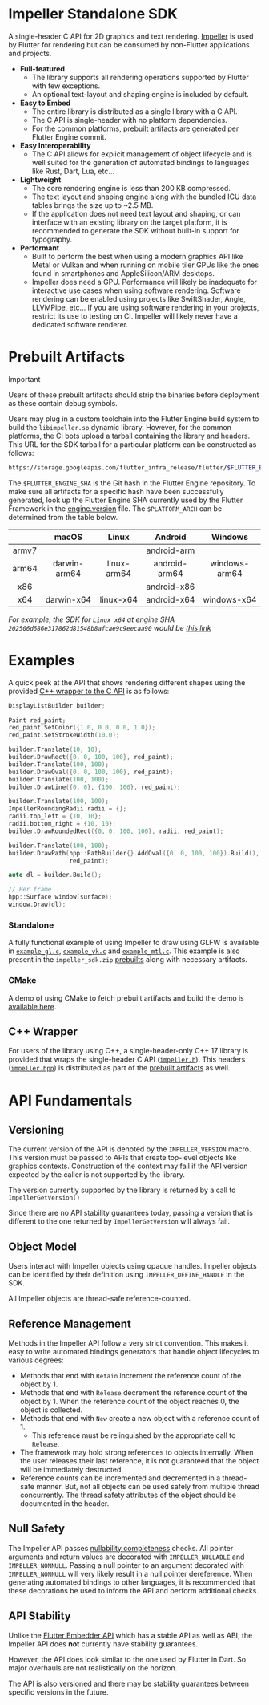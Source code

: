 # Impeller Standalone SDK

A single-header C API for 2D graphics and text rendering. [Impeller](../../README.md) is used by Flutter for rendering but can be consumed by non-Flutter applications and projects.

* **Full-featured**
  * The library supports all rendering operations supported by Flutter with few exceptions.
  * An optional text-layout and shaping engine is included by default.
* **Easy to Embed**
  * The entire library is distributed as a single library with a C API.
  * The C API is single-header with no platform dependencies.
  * For the common platforms, [prebuilt artifacts](#prebuilt-artifacts) are generated per Flutter Engine commit.
* **Easy Interoperability**
  * The C API allows for explicit management of object lifecycle and is well suited for the generation of automated bindings to languages like Rust, Dart, Lua, etc…
* **Lightweight**
  * The core rendering engine is less than 200 KB compressed.
  * The text layout and shaping engine along with the bundled ICU data tables brings the size up to ~2.5 MB.
  * If the application does not need text layout and shaping, or can interface with an existing library on the target platform, it is recommended to generate the SDK without built-in support for typography.
* **Performant**
  * Built to perform the best when using a modern graphics API like Metal or Vulkan and when running on mobile tiler GPUs like the ones found in smartphones and AppleSilicon/ARM desktops.
  * Impeller does need a GPU. Performance will likely be inadequate for interactive use cases when using software rendering. Software rendering can be enabled using projects like SwiftShader, Angle, LLVMPipe, etc… If you are using software rendering in your projects, restrict its use to testing on CI. Impeller will likely never have a dedicated software renderer.

# Prebuilt Artifacts

> [!IMPORTANT]
> Users of these prebuilt artifacts should strip the binaries before deployment as these contain debug symbols.

Users may plug in a custom toolchain into the Flutter Engine build system to build the `libimpeller.so` dynamic library. However, for the common platforms, the CI bots upload a tarball containing the library and headers. This URL for the SDK tarball for a particular platform can be constructed as follows:

```sh
https://storage.googleapis.com/flutter_infra_release/flutter/$FLUTTER_ENGINE_SHA/$PLATFORM_ARCH/impeller_sdk.zip
```

The `$FLUTTER_ENGINE_SHA` is the Git hash in the Flutter Engine repository. To make sure all artifacts for a specific hash have been successfully generated, look up the Flutter Engine SHA currently used by the Flutter Framework in the [engine.version](https://github.com/flutter/flutter/blob/master/bin/internal/engine.version) file. The `$PLATFORM_ARCH` can be determined from the table below.

|       | macOS        | Linux       | Android        | Windows       |
|:-----:|:------------:|:-----------:|:--------------:|:-------------:|
| armv7 |              |             | android-arm    |               |
| arm64 | darwin-arm64 | linux-arm64 | android-arm64  | windows-arm64 |
| x86   |              |             | android-x86    |               |
| x64   | darwin-x64   | linux-x64   | android-x64    | windows-x64   |


_For example, the SDK for `Linux x64` at engine SHA `202506d686e317862d81548b8afcae9c9eecaa90` would be [this link](https://storage.googleapis.com/flutter_infra_release/flutter/202506d686e317862d81548b8afcae9c9eecaa90/linux-x64/impeller_sdk.zip)_

# Examples

A quick peek at the API that shows rendering different shapes using the provided [C++ wrapper to the C API](#c-wrapper) is as follows:

```c++
DisplayListBuilder builder;

Paint red_paint;
red_paint.SetColor({1.0, 0.0, 0.0, 1.0});
red_paint.SetStrokeWidth(10.0);

builder.Translate(10, 10);
builder.DrawRect({0, 0, 100, 100}, red_paint);
builder.Translate(100, 100);
builder.DrawOval({0, 0, 100, 100}, red_paint);
builder.Translate(100, 100);
builder.DrawLine({0, 0}, {100, 100}, red_paint);

builder.Translate(100, 100);
ImpellerRoundingRadii radii = {};
radii.top_left = {10, 10};
radii.bottom_right = {10, 10};
builder.DrawRoundedRect({0, 0, 100, 100}, radii, red_paint);

builder.Translate(100, 100);
builder.DrawPath(hpp::PathBuilder{}.AddOval({0, 0, 100, 100}).Build(),
                 red_paint);

auto dl = builder.Build();

// Per frame
hpp::Surface window(surface);
window.Draw(dl);
```

### Standalone

A fully functional example of using Impeller to draw using GLFW is available in [`example_gl.c`](example_gl.c), [`example_vk.c`](example_vk.c) and [`example_mtl.c`](example_mtl.c). This example is also present in the `impeller_sdk.zip` [prebuilts](#prebuilt-artifacts) along with necessary artifacts.

### CMake

A demo of using CMake to fetch prebuilt artifacts and build the demo is [available here](https://github.com/chinmaygarde/impeller_cmake_demo).

## C++ Wrapper

For users of the library using C++, a single-header-only C++ 17 library is provided that wraps the single-header C API ([`impeller.h`](impeller.h)). This headers ([`impeller.hpp`](impeller.hpp)) is distributed as part of the [prebuilt artifacts](#prebuilt-artifacts) as well.

# API Fundamentals

## Versioning

The current version of the API is denoted by the `IMPELLER_VERSION` macro. This version must be passed to APIs that create top-level objects like graphics contexts. Construction of the context may fail if the API version expected by the caller is not supported by the library.

The version currently supported by the library is returned by a call to `ImpellerGetVersion()`

Since there are no API stability guarantees today, passing a version that is different to the one returned by `ImpellerGetVersion` will always fail.

## Object Model

Users interact with Impeller objects using opaque handles. Impeller objects can be identified by their definition using `IMPELLER_DEFINE_HANDLE` in the SDK.

All Impeller objects are thread-safe reference-counted.

## Reference Management

Methods in the Impeller API follow a very strict convention. This makes it easy to write automated bindings generators that handle object lifecycles to various degrees:

* Methods that end with `Retain` increment the reference count of the object by 1.
* Methods that end with `Release` decrement the reference count of the object by 1. When the reference count of the object reaches 0, the object is collected.
* Methods that end with `New` create a new object with a reference count of 1.
  * This reference must be relinquished by the appropriate call to `Release`.
* The framework may hold strong references to objects internally. When the user releases their last reference, it is not guaranteed that the object will be immediately destructed.
* Reference counts can be incremented and decremented in a thread-safe manner. But, not all objects can be used safely from multiple thread concurrently. The thread safety attributes of the object should be documented in the header.

## Null Safety

The Impeller API passes [nullability completeness](https://clang.llvm.org/docs/DiagnosticsReference.html#wnullability-completeness) checks. All pointer arguments and return values are decorated with `IMPELLER_NULLABLE` and `IMPELLER_NONNULL`. Passing a null pointer to an argument decorated with `IMPELLER_NONNULL` will very likely result in a null pointer dereference. When generating automated bindings to other languages, it is recommended that these decorations be used to inform the API and perform additional checks.

## API Stability

Unlike the [Flutter Embedder API]([url](https://docs.flutter.dev/embedded)) which has a stable API as well as ABI, the Impeller API does **not** currently have stability guarantees.

However, the API does look similar to the one used by Flutter in Dart. So major overhauls are not realistically on the horizon.

The API is also versioned and there may be stability guarantees between specific versions in the future.

